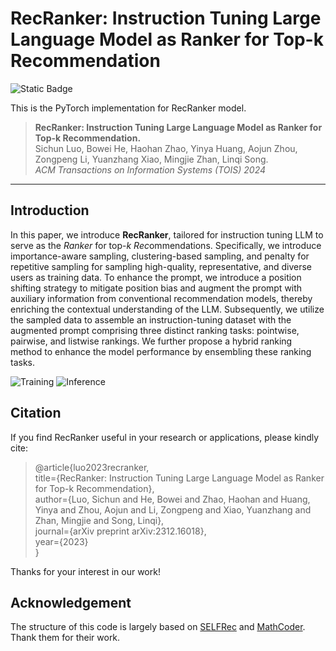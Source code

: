 # RecRanker: Instruction Tuning Large Language Model as Ranker for Top-k Recommendation





![Static Badge](https://img.shields.io/badge/Paper-PDF-blue?style=flat&link=https%3A%2F%2Farxiv.org%2Fpdf%2F2312.16018v2.pdf)


This is the PyTorch implementation for RecRanker model.


> **RecRanker: Instruction Tuning Large Language Model as Ranker for Top-k Recommendation.**  
Sichun Luo, Bowei He, Haohan Zhao, Yinya Huang, Aojun Zhou, Zongpeng Li, Yuanzhang Xiao, Mingjie Zhan, Linqi Song.  
*ACM Transactions on Information Systems (TOIS) 2024*


> 
---

## Introduction
In this paper, we introduce **RecRanker**, tailored for instruction tuning LLM to serve as the *Ranker* for top-*k* *Rec*ommendations. Specifically, we introduce importance-aware sampling, clustering-based sampling, and penalty for repetitive sampling for sampling high-quality, representative, and diverse users as training data. To enhance the prompt, we introduce a position shifting strategy to mitigate position bias and augment the prompt with auxiliary information from conventional recommendation models, thereby enriching the contextual understanding of the LLM. Subsequently, we utilize the sampled data to assemble an instruction-tuning dataset with the augmented prompt comprising three distinct ranking tasks: pointwise, pairwise, and listwise rankings. We further propose a hybrid ranking method to enhance the model performance by ensembling these ranking tasks.

![Training](/fig/f17.png)
![Inference](/fig/f16.png)

## Citation
If you find RecRanker useful in your research or applications, please kindly cite:

> @article{luo2023recranker,  
  title={RecRanker: Instruction Tuning Large Language Model as Ranker for Top-k Recommendation},  
  author={Luo, Sichun and He, Bowei and Zhao, Haohan and Huang, Yinya and Zhou, Aojun and Li, Zongpeng and Xiao, Yuanzhang and Zhan, Mingjie and Song, Linqi},  
  journal={arXiv preprint arXiv:2312.16018},  
  year={2023}  
}

Thanks for your interest in our work!


## Acknowledgement
The structure of this code is largely based on [SELFRec](https://github.com/Coder-Yu/SELFRec) and [MathCoder](https://github.com/mathllm/MathCoder). Thank them for their work.
